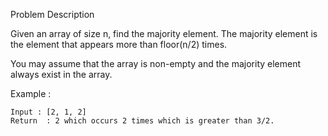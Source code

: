 Problem Description

Given an array of size n, find the majority element. The majority element is the element that appears more than floor(n/2) times.

You may assume that the array is non-empty and the majority element always exist in the array.

Example :

```
Input : [2, 1, 2]
Return  : 2 which occurs 2 times which is greater than 3/2.
```